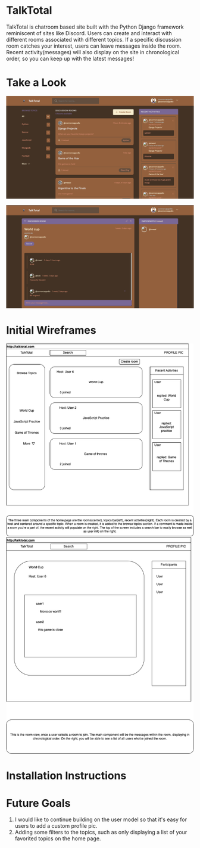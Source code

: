 # TalkTotal
TalkTotal is chatroom based site built with the Python Django framework reminiscent of sites like Discord. Users can create and interact with different rooms associated with different topics. If a specific discussion room catches your interest, users can leave messages inside the room. Recent activity(messages) will also display on the site in chronological order, so you can keep up with the latest messages!


# Take a Look
![](/images/Screen%20Shot%202022-12-20%20at%2012.32.32%20AM.png)

![](/images/Screen%20Shot%202022-12-20%20at%2012.32.56%20AM.png)



# Initial Wireframes

![](/images/TalkTotal-wireframe-Page-1.drawio.png)
![](/images/TalkTotal-wireframe-Page-2.drawio.png)

# Installation Instructions



# Future Goals
1. I would like to continue building on the user model so that it's easy for users to add a custom profile pic.
2. Adding some filters to the topics, such as only displaying a list of your favorited topics on the home page.
